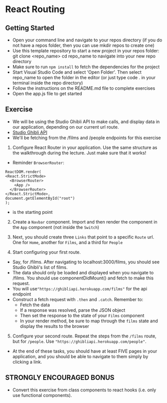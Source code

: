 # React Routing

## Getting Started

- Open your command line and navigate to your repos directory (if you do not have a repos folder, then you can use mkdir repos to create one)
- Use this template repository to start a new project in your repos folder: git clone <repo_name>
  cd repo_name to navigate into your new repo directory
- Make sure to run `npm install` to fetch the dependencies for the project
- Start Visual Studio Code and select 'Open Folder'. Then select repo_name to open the folder in the editor (or just type code . in your terminal inside the repo directory)
- Follow the instructions on the README.md file to complete exercises
- Open the app.js file to get started

## Exercise

- We will be using the Studio Ghibli API to make calls, and display data in our application, depending on our current url route.
- [Studio Ghibli API](https://ghibliapi.herokuapp.com/#section/Studio-Ghibli-API)
- We'll be fetching from the /films and /people endpoints for this exercise

1. Configure React Router in your application. Use the same structure as the walkthrough during the lecture. Just make sure that it works!

- Reminder `BrowserRouter`:

```
ReactDOM.render(
<React.StrictMode>
  <BrowserRouter>
    <App />
  </BrowserRouter>
</React.StrictMode>,
document.getElementById("root")
);
```

- is the starting point

2. Create a `Navbar` component. Import and then render the component in the `App` component (not inside the `Switch`)

3. Next, you should create three `Links` that point to a specific `Route` url. One for `Home`, another for `Films`, and a third for `People`

4. Start configuring your first route.

- Say, for /films. After navigating to localhost:3000/films, you should see Studio Ghibli's list of films.
- The data should only be loaded and displayed when you navigate to /films. You should use componentDidMount() and fetch to make this request.
- You will use`"https://ghibliapi.herokuapp.com/films"` for the api endpoint
- Construct a fetch request with `.then` and `.catch`. Remember to:
  - Fetch the data
  - If a response was resolved, parse the JSON object
  - Then set the response to the state of your `Films` component
  - In your render method, be sure to map through the `films` state and display the results to the browser

5. Configure your second route. Repeat the steps from the `/films` route, but for `/people`. Use `"https://ghibliapi.herokuapp.com/people"`.

- At the end of these tasks, you should have at least FIVE pages in your application, and you should be able to navigate to them simply by clicking a link.

## STRONGLY ENCOURAGED BONUS

- Convert this exercise from class components to react hooks (i.e. only use functional components).

